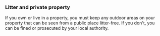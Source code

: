 ###  Litter and private property

If you own or live in a property, you must keep any outdoor areas on your
property that can be seen from a public place litter-free. If you don't, you
can be fined or prosecuted by your local authority.
